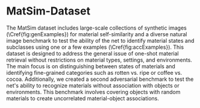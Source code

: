 # MatSim-Dataset
The MatSim dataset includes large-scale collections of synthetic images (\Cref{fig:genExamples}) for material self-similarity and a diverse natural image benchmark to test the ability of the net to identify material states and subclasses using one or a few examples (\Cref{fig:accExamples}). This dataset is designed to address the general issue of one-shot material retrieval without restrictions on material types, settings, and environments. The main focus is on distinguishing between states of materials and identifying fine-grained categories such as rotten vs. ripe or coffee vs. cocoa. Additionally, we created a second adversarial benchmark to test the net's ability to recognize materials without association with objects or environments. This benchmark involves covering objects with random materials to create uncorrelated material-object associations. 
